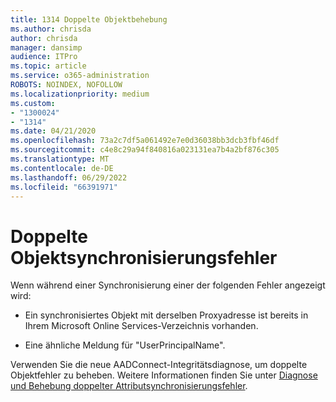 ```yaml
---
title: 1314 Doppelte Objektbehebung
ms.author: chrisda
author: chrisda
manager: dansimp
audience: ITPro
ms.topic: article
ms.service: o365-administration
ROBOTS: NOINDEX, NOFOLLOW
ms.localizationpriority: medium
ms.custom:
- "1300024"
- "1314"
ms.date: 04/21/2020
ms.openlocfilehash: 73a2c7df5a061492e7e0d36038bb3dcb3fbf46df
ms.sourcegitcommit: c4e8c29a94f840816a023131ea7b4a2bf876c305
ms.translationtype: MT
ms.contentlocale: de-DE
ms.lasthandoff: 06/29/2022
ms.locfileid: "66391971"
---
```

# <a name="duplicate-object-synchronization-errors"></a>Doppelte Objektsynchronisierungsfehler

Wenn während einer Synchronisierung einer der folgenden Fehler angezeigt wird:

- Ein synchronisiertes Objekt mit derselben Proxyadresse ist bereits in Ihrem Microsoft Online Services-Verzeichnis vorhanden.

- Eine ähnliche Meldung für "UserPrincipalName".

Verwenden Sie die neue AADConnect-Integritätsdiagnose, um doppelte Objektfehler zu beheben. Weitere Informationen finden Sie unter [Diagnose und Behebung doppelter Attributsynchronisierungsfehler](https://docs.microsoft.com/azure/active-directory/hybrid/how-to-connect-health-diagnose-sync-errors).
